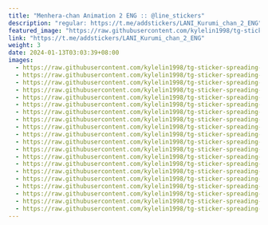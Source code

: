 ```yaml
---
title: "Menhera-chan Animation 2 ENG :: @line_stickers"
description: "regular: https://t.me/addstickers/LANI_Kurumi_chan_2_ENG"
featured_image: "https://raw.githubusercontent.com/kylelin1998/tg-sticker-spreading-worldwide-images/main/img/b3ba41ae-8297-4a1c-ab8f-70ab00a73588.jpg"
link: "https://t.me/addstickers/LANI_Kurumi_chan_2_ENG"
weight: 3
date: 2024-01-13T03:03:39+08:00
images:
  - https://raw.githubusercontent.com/kylelin1998/tg-sticker-spreading-worldwide-images/main/img/b3ba41ae-8297-4a1c-ab8f-70ab00a73588.jpg
  - https://raw.githubusercontent.com/kylelin1998/tg-sticker-spreading-worldwide-images/main/img/9a78e494-811b-4521-8832-e566a68bb646.jpg
  - https://raw.githubusercontent.com/kylelin1998/tg-sticker-spreading-worldwide-images/main/img/b91379bd-4162-48ca-a59a-7802f15d56f7.jpg
  - https://raw.githubusercontent.com/kylelin1998/tg-sticker-spreading-worldwide-images/main/img/c98cf789-172d-4613-9631-ac67a64b1fba.jpg
  - https://raw.githubusercontent.com/kylelin1998/tg-sticker-spreading-worldwide-images/main/img/ccf35a61-451f-442f-abb2-f48d3b535cea.jpg
  - https://raw.githubusercontent.com/kylelin1998/tg-sticker-spreading-worldwide-images/main/img/654e35ac-bb20-4c57-a1a9-66ebeee26803.jpg
  - https://raw.githubusercontent.com/kylelin1998/tg-sticker-spreading-worldwide-images/main/img/2b91a708-5e80-4399-887d-c1e53ba0e531.jpg
  - https://raw.githubusercontent.com/kylelin1998/tg-sticker-spreading-worldwide-images/main/img/24bfdc1c-fdb8-42b2-aa96-bf441f5312a9.jpg
  - https://raw.githubusercontent.com/kylelin1998/tg-sticker-spreading-worldwide-images/main/img/5b0ff06f-62cc-45a8-9aeb-17b1b3bb60dd.jpg
  - https://raw.githubusercontent.com/kylelin1998/tg-sticker-spreading-worldwide-images/main/img/1d57a2a7-c7d4-4fb0-b316-ed1e7e78dda2.jpg
  - https://raw.githubusercontent.com/kylelin1998/tg-sticker-spreading-worldwide-images/main/img/0c4725f5-d5d3-44b4-94ef-00dcbd0f5c34.jpg
  - https://raw.githubusercontent.com/kylelin1998/tg-sticker-spreading-worldwide-images/main/img/25de5496-15e6-4d3b-ad19-5ba1a95efa7a.jpg
  - https://raw.githubusercontent.com/kylelin1998/tg-sticker-spreading-worldwide-images/main/img/ef7bab0e-2f5c-4477-a52d-0dcb5b48349a.jpg
  - https://raw.githubusercontent.com/kylelin1998/tg-sticker-spreading-worldwide-images/main/img/730b7221-c5a7-4763-b69c-1c36412cebf0.jpg
  - https://raw.githubusercontent.com/kylelin1998/tg-sticker-spreading-worldwide-images/main/img/7e062878-3f5e-40f0-95c0-9c86b55ac77d.jpg
  - https://raw.githubusercontent.com/kylelin1998/tg-sticker-spreading-worldwide-images/main/img/f29dc6e2-eb9a-4896-b2a3-e15afca16a60.jpg
  - https://raw.githubusercontent.com/kylelin1998/tg-sticker-spreading-worldwide-images/main/img/b5322c12-a58b-476a-9a46-be74a929970e.jpg
  - https://raw.githubusercontent.com/kylelin1998/tg-sticker-spreading-worldwide-images/main/img/726a5523-fbcb-4880-a8ea-9c95f391ea33.jpg
  - https://raw.githubusercontent.com/kylelin1998/tg-sticker-spreading-worldwide-images/main/img/b9cf2c5b-8702-4a7a-83c3-2f36544d187b.jpg
  - https://raw.githubusercontent.com/kylelin1998/tg-sticker-spreading-worldwide-images/main/img/8c441d60-1a90-4b72-a3cb-c193507b2da9.jpg
---
```

